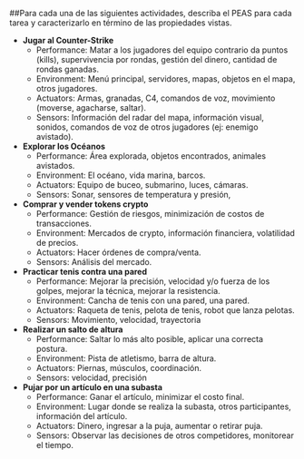 ##Para cada una de las siguientes actividades, describa el PEAS para cada tarea y caracterizarlo
en término de las propiedades vistas.

- **Jugar al Counter-Strike**
  - Performance: Matar a los jugadores del equipo contrario da puntos (kills), supervivencia por rondas, gestión del dinero, cantidad de rondas ganadas. 
  - Environment: Menú principal, servidores, mapas, objetos en el mapa, otros jugadores.
  - Actuators: Armas, granadas, C4, comandos de voz, movimiento (moverse, agacharse, saltar).
  - Sensors: Información del radar del mapa, información visual, sonidos, comandos de voz de otros jugadores (ej: enemigo avistado).
- **Explorar los Océanos**
  - Performance: Área explorada, objetos encontrados, animales avistados.
  - Environment: El océano, vida marina, barcos.
  - Actuators: Equipo de buceo, submarino, luces, cámaras.
  - Sensors: Sonar, sensores de temperatura y presión,
- **Comprar y vender tokens crypto**
  - Performance: Gestión de riesgos, minimización de costos de transacciones.
  - Environment: Mercados de crypto, información financiera, volatilidad de precios.
  - Actuators: Hacer órdenes de compra/venta. 
  - Sensors: Análisis del mercado.
- **Practicar tenis contra una pared**
  - Performance: Mejorar la precisión, velocidad y/o fuerza de los golpes, mejorar la técnica, mejorar la resistencia.
  - Environment: Cancha de tenis con una pared, una pared.
  - Actuators: Raqueta de tenis, pelota de tenis, robot que lanza pelotas.
  - Sensors: Movimiento, velocidad, trayectoria
- **Realizar un salto de altura**
  - Performance: Saltar lo más alto posible, aplicar una correcta postura. 
  - Environment: Pista de atletismo, barra de altura. 
  - Actuators: Piernas, músculos, coordinación. 
  - Sensors: velocidad, precisión
- **Pujar por un artículo en una subasta**
  - Performance: Ganar el artículo, minimizar el costo final.
  - Environment: Lugar donde se realiza la subasta, otros participantes, información del artículo.
  - Actuators: Dinero, ingresar a la puja, aumentar o retirar puja.
  - Sensors: Observar las decisiones de otros competidores, monitorear el tiempo.

